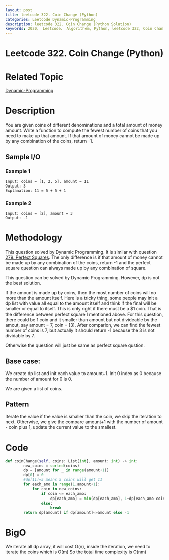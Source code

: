 ```yaml
---
layout: post
title: leetcode 322. Coin Change (Python)
categories: Leetcode Dynamic-Programming
description: leetcode 322. Coin Change (Python Solution)
keywords: 2020， Leetcode， Algorithem, Python, leetcode 322, Coin Change, zhenyu
---
```


# Leetcode 322. Coin Change (Python)

# Related Topic
<a href="/categories/#Dynamic-Programming" target="_blank"> Dynamic-Programming</a>.


# Description
You are given coins of different denominations and a total amount of money amount. Write a function to compute the fewest number of coins that you need to make up that amount. If that amount of money cannot be made up by any combination of the coins, return -1.

## Sample I/O
### Example 1
```
Input: coins = [1, 2, 5], amount = 11
Output: 3 
Explanation: 11 = 5 + 5 + 1
```

### Example 2
```
Input: coins = [2], amount = 3
Output: -1
```

# Methodology

This question solved by Dynamic Programming. It is similar with question <a href="/2020/02/26/lc279/" target="_blank"> 279. Perfect Squares</a>. The only difference is if that amount of money cannot be made up by any combination of the coins, return -1 and the perfect square question can always made up by any combination of square.

This question can be solved by Dynamic Programming. However, dp is not the best solution.

If the amount is made up by coins, then the most number of coins will no more than the amount itself. Here is a tricky thing, some people may init a dp list with value all equal to the amount itself and think if the final will be smaller or equal to itself. This is only right if there must be a $1 coin. That is the difference between perfect square I mentioned above. For this question, there could be 1 coin and it smaller than amount but not divideable by the amout, say amount = 7, coin = [3]. After comparion, we can find the fewest number of coins is 7, but actually it should return -1 because the 3 is not dividable by 7.

Otherwise the question will just be same as perfect square qustion.

## Base case:
We create dp list and init each value to amount+1. Init 0 index as 0 because the number of amount for 0 is 0.

We are given a list of coins.

## Pattern
Iterate the value if the value is smaller than the coin, we skip the iteration to next. Otherwise, we give the compare amount+1 with the number of amount - coin plus 1, update the current value to the smallest.

# Code
```python
def coinChange(self, coins: List[int], amount: int) -> int:
        new_coins = sorted(coins)
        dp = [amount for _ in range(amount+1)]
        dp[0] = 0
        #dp[11]=5 means 5 coins will get 11 
        for each_amo in range(1,amount+1):
            for coin in new_coins:
                if coin <= each_amo:
                    dp[each_amo] = min(dp[each_amo], 1+dp[each_amo-coin])
                else:
                    break
        return dp[amount] if dp[amount]<=amount else -1
```

# BigO
We iterate all dp array, it will cost O(n), inside the iteration, we need to iterate the coins which is O(m) So the total time complexity is O(nm)



